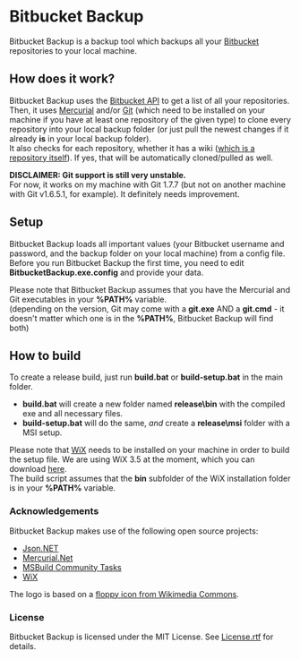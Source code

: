 # Bitbucket Backup

Bitbucket Backup is a backup tool which backups all your [Bitbucket](https://bitbucket.org/) repositories to your local machine.

## How does it work?

Bitbucket Backup uses the [Bitbucket API](https://api.bitbucket.org/) to get a list of all your repositories.  
Then, it uses [Mercurial](http://mercurial.selenic.com/) and/or [Git](http://git-scm.com/) (which need to be installed on your machine if you have at least one repository of the given type) to clone every repository into your local backup folder (or just pull the newest changes if it already **is** in your local backup folder).  
It also checks for each repository, whether it has a wiki ([which is a repository itself](http://confluence.atlassian.com/display/BITBUCKET/Using+your+Bitbucket+Wiki)). If yes, that will be automatically cloned/pulled as well.

**DISCLAIMER: Git support is still very unstable.**  
For now, it works on my machine with Git 1.7.7 (but not on another machine with Git v1.6.5.1, for example). It definitely needs improvement.

## Setup

Bitbucket Backup loads all important values (your Bitbucket username and password, and the backup folder on your local machine) from a config file.  
Before you run Bitbucket Backup the first time, you need to edit **BitbucketBackup.exe.config** and provide your data.  

Please note that Bitbucket Backup assumes that you have the Mercurial and Git executables in your **%PATH%** variable.  
(depending on the version, Git may come with a **git.exe** AND a **git.cmd** - it doesn't matter which one is in the **%PATH%**, Bitbucket Backup will find both)

## How to build

To create a release build, just run **build.bat** or **build-setup.bat** in the main folder.  

 - **build.bat** will create a new folder named **release\bin** with the compiled exe and all necessary files.
 - **build-setup.bat** will do the same, *and* create a **release\msi** folder with a MSI setup.  

Please note that [WiX](http://wix.codeplex.com/) needs to be installed on your machine in order to build the setup file. We are using WiX 3.5 at the moment, which you can download [here](http://wix.codeplex.com/releases/view/60102).  
The build script assumes that the **bin** subfolder of the WiX installation folder is in your **%PATH%** variable.

### Acknowledgements

Bitbucket Backup makes use of the following open source projects:

 - [Json.NET](http://json.codeplex.com/)
 - [Mercurial.Net](http://mercurialnet.codeplex.com/)
 - [MSBuild Community Tasks](http://msbuildtasks.tigris.org/)
 - [WiX](http://wix.codeplex.com/)
 
 The logo is based on a [floppy icon from Wikimedia Commons](http://commons.wikimedia.org/wiki/File:Media-floppy.svg).
 
### License

Bitbucket Backup is licensed under the MIT License. See [License.rtf](https://bitbucket.org/christianspecht/bitbucket-backup/raw/tip/License.rtf) for details.